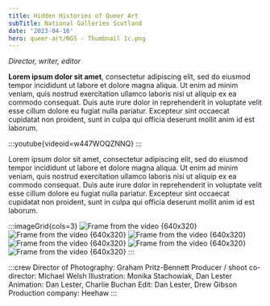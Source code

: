 ```yaml
---
title: Hidden Histories of Queer Art
subTitle: National Galleries Scotland
date: '2023-04-16'
hero: queer-art/NGS - Thumbnail 1c.png
---
```


_Director, writer, editor_

**Lorem ipsum dolor sit amet**, consectetur adipiscing elit, sed do eiusmod tempor incididunt ut labore et dolore magna aliqua. Ut enim ad minim veniam, quis nostrud exercitation ullamco laboris nisi ut aliquip ex ea commodo consequat. Duis aute irure dolor in reprehenderit in voluptate velit esse cillum dolore eu fugiat nulla pariatur. Excepteur sint occaecat cupidatat non proident, sunt in culpa qui officia deserunt
mollit anim id est laborum.

:::youtube{videoid=w447WOQZNNQ}
:::

Lorem ipsum dolor sit amet, consectetur adipiscing elit, sed do eiusmod tempor incididunt ut labore et dolore magna aliqua. Ut enim ad minim veniam, quis nostrud exercitation ullamco laboris nisi ut aliquip ex ea commodo consequat. Duis aute irure dolor in reprehenderit in voluptate velit esse cillum dolore eu fugiat nulla pariatur. Excepteur sint occaecat cupidatat non proident, sunt in culpa qui officia deserunt
mollit anim id est laborum.

:::imageGrid{cols=3}
![Frame from the video {640x320}](/static/images/queer-art/frame_21.jpg 'some title')
![Frame from the video {640x320}](/static/images/queer-art/frame_261.jpg '')
![Frame from the video {640x320}](/static/images/queer-art/frame_457.jpg '')
![Frame from the video {640x320}](/static/images/queer-art/frame_1022.jpg '')
![Frame from the video {640x320}](/static/images/queer-art/frame_1795.jpg '')
![Frame from the video {640x320}](/static/images/queer-art/frame_1953.jpg '')
:::

:::crew
Director of Photography: Graham Pritz-Bennett
Producer / shoot co-director: Michael Welsh
Illustration: Monika Stachowiak, Dan Lester
Animation: Dan Lester, Charlie Buchan
Edit: Dan Lester, Drew Gibson
Production company: Heehaw
:::